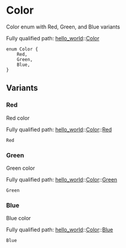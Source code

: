 # Color

Color enum with Red, Green, and Blue variants

Fully qualified path: [hello_world](./hello_world.md)::[Color](./hello_world-Color.md)

<pre><code class="language-rust">enum Color {
    Red,
    Green,
    Blue,
}</code></pre>

## Variants

### Red

Red color

Fully qualified path: [hello_world](./hello_world.md)::[Color](./hello_world-Color.md)::[Red](./hello_world-Color-Red.md)

<pre><code class="language-rust">Red</code></pre>


### Green

Green color

Fully qualified path: [hello_world](./hello_world.md)::[Color](./hello_world-Color.md)::[Green](./hello_world-Color-Green.md)

<pre><code class="language-rust">Green</code></pre>


### Blue

Blue color

Fully qualified path: [hello_world](./hello_world.md)::[Color](./hello_world-Color.md)::[Blue](./hello_world-Color-Blue.md)

<pre><code class="language-rust">Blue</code></pre>


